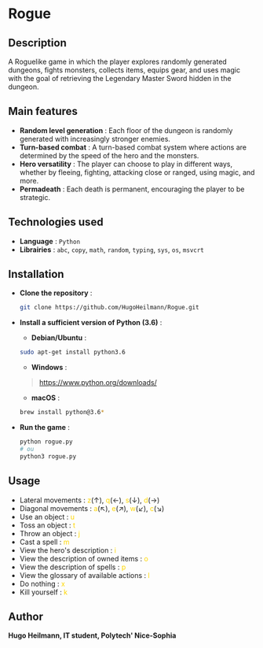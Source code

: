 # Rogue

## Description

A Roguelike game in which the player explores randomly generated dungeons, fights monsters, collects items, equips gear, and uses magic with the goal of retrieving the Legendary Master Sword hidden in the dungeon.

## Main features

- **Random level generation** : Each floor of the dungeon is randomly generated with increasingly stronger enemies.</br>
- **Turn-based combat** : A turn-based combat system where actions are determined by the speed of the hero and the monsters.</br>
- **Hero versatility** : The player can choose to play in different ways, whether by fleeing, fighting, attacking close or ranged, using magic, and more.</br>
- **Permadeath** : Each death is permanent, encouraging the player to be strategic.

## Technologies used

- **Language** : `Python`</br>
- **Librairies** : `abc`, `copy`, `math`, `random`, `typing`, `sys`, `os`, `msvcrt`

## Installation

- **Clone the repository** :
    ```bash
    git clone https://github.com/HugoHeilmann/Rogue.git
    ```

- **Install a sufficient version of Python (3.6)** :
    - **Debian/Ubuntu** : 
    ```bash
    sudo apt-get install python3.6
    ```
    - **Windows** :
    >https://www.python.org/downloads/
    - **macOS** :
    ```bash
    brew install python@3.6*
    ```

- **Run the game** :
    ```bash
    python rogue.py
    # ou
    python3 rogue.py
    ```

## Usage

- Lateral movements : <span style="color:#FFD700">z</span>(↑), <span style="color:#FFD700">q</span>(←), <span style="color:#FFD700">s</span>(↓), <span style="color:#FFD700">d</span>(→)</br>
- Diagonal movements : <span style="color:#FFD700">a</span>(↖), <span style="color:#FFD700">e</span>(↗), <span style="color:#FFD700">w</span>(↙), <span style="color:#FFD700">c</span>(↘)</br>
- Use an object : <span style="color:#FFD700">u</span></br>
- Toss an object : <span style="color:#FFD700">t</span></br>
- Throw an object : <span style="color:#FFD700">j</span></br>
- Cast a spell : <span style="color:#FFD700">m</span></br>
- View the hero's description : <span style="color:#FFD700">i</span></br>
- View the description of owned items : <span style="color:#FFD700">o</span></br>
- View the description of spells : <span style="color:#FFD700">p</span></br>
- View the glossary of available actions : <span style="color:#FFD700">l</span></br>
- Do nothing : <span style="color:#FFD700">x</span></br>
- Kill yourself : <span style="color:#FFD700">k</span>

## Author

**Hugo Heilmann, IT student, Polytech' Nice-Sophia**